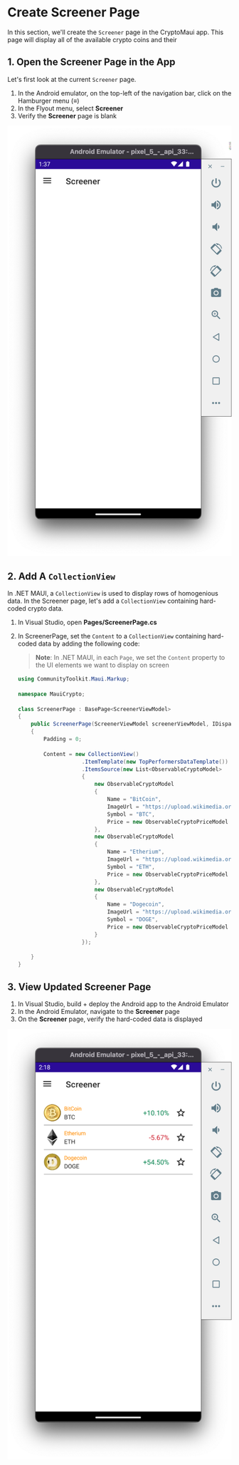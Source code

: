 # Create Screener Page

In this section, we'll create the `Screener` page in the CryptoMaui app. This page will display all of the available crypto coins and their 

## 1. Open the Screener Page in the App

Let's first look at the current `Screener` page.

1. In the Android emulator, on the top-left of the navigation bar, click on the Hamburger menu (**≡**)
2. In the Flyout menu, select **Screener**
3. Verify the **Screener** page is blank

![Blank Screener Page](../images/blank_screener_page.png)

## 2. Add A `CollectionView`

In .NET MAUI, a `CollectionView` is used to display rows of homogenious data. In the Screener page, let's add a `CollectionView` containing hard-coded crypto data.

1. In Visual Studio, open **Pages/ScreenerPage.cs**
2. In ScreenerPage, set the `Content` to a `CollectionView` containing hard-coded data by adding the following code:
    > **Note**: In .NET MAUI, in each `Page`, we set the `Content` property to the UI elements we want to display on screen

    ```cs
    using CommunityToolkit.Maui.Markup;

    namespace MauiCrypto;

    class ScreenerPage : BasePage<ScreenerViewModel>
    {
        public ScreenerPage(ScreenerViewModel screenerViewModel, IDispatcher dispatcher) : base(screenerViewModel, dispatcher, "Screener", false)
        {
            Padding = 0;

            Content = new CollectionView()
                        .ItemTemplate(new TopPerformersDataTemplate())
                        .ItemsSource(new List<ObservableCryptoModel>
                        {
                            new ObservableCryptoModel
                            {
                                Name = "BitCoin",
                                ImageUrl = "https://upload.wikimedia.org/wikipedia/commons/5/50/Bitcoin.png",
                                Symbol = "BTC",
                                Price = new ObservableCryptoPriceModel { Change24Hour = 0.101 }
                            },
                            new ObservableCryptoModel
                            {
                                Name = "Etherium",
                                ImageUrl = "https://upload.wikimedia.org/wikipedia/commons/thumb/0/05/Ethereum_logo_2014.svg/471px-Ethereum_logo_2014.svg.png",
                                Symbol = "ETH",
                                Price = new ObservableCryptoPriceModel { Change24Hour = -0.0567 }
                            },
                            new ObservableCryptoModel
                            {
                                Name = "Dogecoin",
                                ImageUrl = "https://upload.wikimedia.org/wikipedia/en/d/d0/Dogecoin_Logo.png",
                                Symbol = "DOGE",
                                Price = new ObservableCryptoPriceModel { Change24Hour = 0.545 }
                            }
                        });

        }
    }
    ```

## 3. View Updated Screener Page

1. In Visual Studio, build + deploy the Android app to the Android Emulator
2. In the Android Emulator, navigate to the **Screener** page
3. On the **Screener** page, verify the hard-coded data is displayed

![Hard Coded Data on Screener Page](../images/screenerpage_hardcoded_data.png)